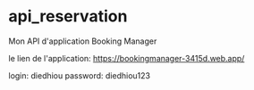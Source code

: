 # api_reservation
Mon API d'application Booking Manager

le lien de l'application:
https://bookingmanager-3415d.web.app/

login: diedhiou   password: diedhiou123
